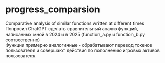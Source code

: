 # progress_comparsion
Comparative analysis of similar functions written at different times <br>
Попросил ChatGPT сделать сравнительный анализ функций, написанных мной в 2024 и в 2025 (function_a.py и function_b.py соотвественно) <br>
Функции примерно аналогичные - обрабатывают перевод токенов пользователя и совершают действия по пополнению игровых активов пользователя.
